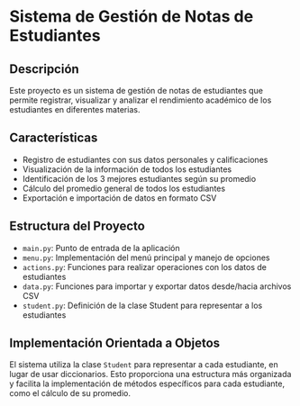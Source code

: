 # Sistema de Gestión de Notas de Estudiantes

## Descripción
Este proyecto es un sistema de gestión de notas de estudiantes que permite registrar, visualizar y analizar el rendimiento académico de los estudiantes en diferentes materias.

## Características
- Registro de estudiantes con sus datos personales y calificaciones
- Visualización de la información de todos los estudiantes
- Identificación de los 3 mejores estudiantes según su promedio
- Cálculo del promedio general de todos los estudiantes
- Exportación e importación de datos en formato CSV

## Estructura del Proyecto
- `main.py`: Punto de entrada de la aplicación
- `menu.py`: Implementación del menú principal y manejo de opciones
- `actions.py`: Funciones para realizar operaciones con los datos de estudiantes
- `data.py`: Funciones para importar y exportar datos desde/hacia archivos CSV
- `student.py`: Definición de la clase Student para representar a los estudiantes

## Implementación Orientada a Objetos
El sistema utiliza la clase `Student` para representar a cada estudiante, en lugar de usar diccionarios. Esto proporciona una estructura más organizada y facilita la implementación de métodos específicos para cada estudiante, como el cálculo de su promedio.